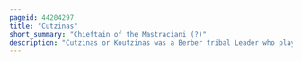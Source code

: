 ```yaml
---
pageid: 44204297
title: "Cutzinas"
short_summary: "Chieftain of the Mastraciani (?)"
description: "Cutzinas or Koutzinas was a Berber tribal Leader who played a major Role in the Wars between the east Roman or Byzantine Empire against the Berber Tribes in Africa in the Middle of the 6th Century fighting both against the Byzantine. A staunch Byzantine Ally in the latter Stages of the Berber Rebellion he remained an imperial Vassal until his Murder by the new Byzantine Governor in 563."
---
```

